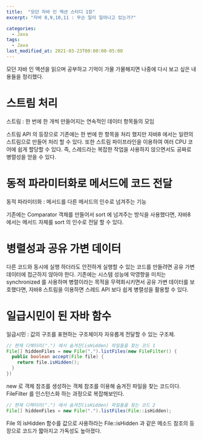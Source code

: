 ```yaml
---
title:  "모던 자바 인 액션 스터디 1장"
excerpt: "자바 8,9,10,11 : 무슨 일이 일어나고 있는가?"

categories:
  - Java
tags:
  - Java
last_modified_at: 2021-03-23T00:00:00-05:00
---
```


모던 자바 인 액션을 읽으며 공부하고 기억이 가물 가물해지면 
나중에 다시 보고 싶은 내용들을 정리했다.

# 스트림 처리

스트림 : 한 번에 한 개씩 만들어지는 연속적인 데이터 항목들의 모임

스트림 API 의 등장으로 기존에는 한 번에 한 항목을 처리 했지만
자바8 에서는 일련의 스트림으로 만들어 처리 할 수 있다.
또한 스트림 파이프라인을 이용하여 여러 CPU 코어에 쉽게 할당할 수 있다.
즉, 스레드라는 복잡한 작업을 사용하지 않으면서도 공짜로 병렬성을 얻을 수 있다.


# 동적 파라미터화로 메서드에 코드 전달

동적 파라미터화 : 메서드를 다른 메서드의 인수로 넘겨주는 기능

기존에는 Comparator 객체를 만들어서 sort 에 넘겨주는 방식을 사용했다면,
자바8 에서는 메서드 자체를 sort 의 인수로 전달 할 수 있다.


# 병렬성과 공유 가변 데이터

다른 코드와 동시에 실행 하더라도 안전하게 실행할 수 있는 코드를 만들려면
공유 가변 데이터에 접근하지 않아야 한다.
기존에는 시스템 성능에 악영향을 미치는 synchronized 를 사용하며 
병렬이라는 목적을 무력화시키면서 공유 가변 데이터를 보호했다면,
자바8 스트림을 이용하면 스레드 API 보다 쉽게 병렬성을 활용할 수 있다.


# 일급시민이 된 자바 함수

일급시민 : 값의 구조를 표현하는 구조체이자 자유롭게 전달할 수 있는 구조체.


```java
// 현재 디렉터리(".") 에서 숨겨진(isHidden) 파일들을 찾는 코드 1
File[] hiddenFiles = new File(".").listFiles(new FileFilter() {
  public boolean accept(File file) {
    return file.isHidden();
  }
})
```

new 로 객체 참조를 생성하는 객체 참조를 이용해 숨겨진 파일을 찾는 코드이다.
FileFilter 를 인스턴스화 하는 과정으로 복잡해보인다.

```java
// 현재 디렉터리(".") 에서 숨겨진(isHidden) 파일들을 찾는 코드 2
File[] hiddenFiles = new File(".").listFiles(File::isHidden);
```

File 의 isHidden 함수를 값으로 사용하라는 File::isHidden 과 같은
메소드 참조의 등장으로 코드가 짧아지고 가독성도 높아졌다.


